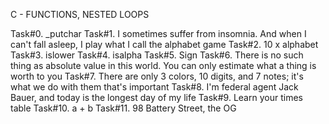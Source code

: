 C - FUNCTIONS, NESTED LOOPS

Task#0. _putchar
Task#1. I sometimes suffer from insomnia. And when I can't fall asleep, I play what I call the alphabet game
Task#2. 10 x alphabet
Task#3. islower
Task#4. isalpha
Task#5. Sign
Task#6. There is no such thing as absolute value in this world. You can only estimate what a thing is worth to you
Task#7. There are only 3 colors, 10 digits, and 7 notes; it's what we do with them that's important
Task#8. I'm federal agent Jack Bauer, and today is the longest day of my life
Task#9. Learn your times table
Task#10. a + b
Task#11. 98 Battery Street, the OG